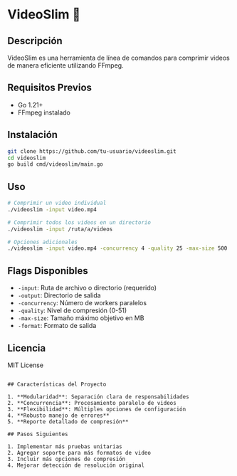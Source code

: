 # VideoSlim 🎥

## Descripción
VideoSlim es una herramienta de línea de comandos para comprimir videos de manera eficiente utilizando FFmpeg.

## Requisitos Previos
- Go 1.21+
- FFmpeg instalado

## Instalación
```bash
git clone https://github.com/tu-usuario/videoslim.git
cd videoslim
go build cmd/videoslim/main.go
```

## Uso
```bash
# Comprimir un video individual
./videoslim -input video.mp4

# Comprimir todos los videos en un directorio
./videoslim -input /ruta/a/videos

# Opciones adicionales
./videoslim -input video.mp4 -concurrency 4 -quality 25 -max-size 500
```

## Flags Disponibles
- `-input`: Ruta de archivo o directorio (requerido)
- `-output`: Directorio de salida
- `-concurrency`: Número de workers paralelos
- `-quality`: Nivel de compresión (0-51)
- `-max-size`: Tamaño máximo objetivo en MB
- `-format`: Formato de salida

## Licencia
MIT License
```

## Características del Proyecto

1. **Modularidad**: Separación clara de responsabilidades
2. **Concurrencia**: Procesamiento paralelo de videos
3. **Flexibilidad**: Múltiples opciones de configuración
4. **Robusto manejo de errores**
5. **Reporte detallado de compresión**

## Pasos Siguientes

1. Implementar más pruebas unitarias
2. Agregar soporte para más formatos de video
3. Incluir más opciones de compresión
4. Mejorar detección de resolución original
